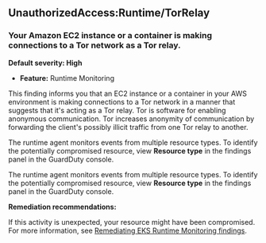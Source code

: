 UnauthorizedAccess:Runtime/TorRelay
-----------------------------------


### Your Amazon EC2 instance or a container is making connections to a Tor network as a Tor relay.


**Default severity: High**


 * **Feature:** Runtime Monitoring

This finding informs you that an EC2 instance or a container in your AWS environment is making connections to a Tor network in a manner that suggests that it's acting as a Tor relay. Tor is software for enabling anonymous communication. Tor increases anonymity of communication by forwarding the client's possibly illicit traffic from one Tor relay to another.


The runtime agent monitors events from multiple resource types. To identify the potentially compromised resource, view **Resource type** in the findings panel in the GuardDuty console.


The runtime agent monitors events from multiple resource types. To identify the potentially compromised resource, view **Resource type** in the findings panel in the GuardDuty console.


**Remediation recommendations:**


If this activity is unexpected, your resource might have been compromised. For more information, see [Remediating EKS Runtime Monitoring findings](https://docs.aws.amazon.com/guardduty/latest/ug/guardduty-remediate-eks-runtime-monitoring.html).


